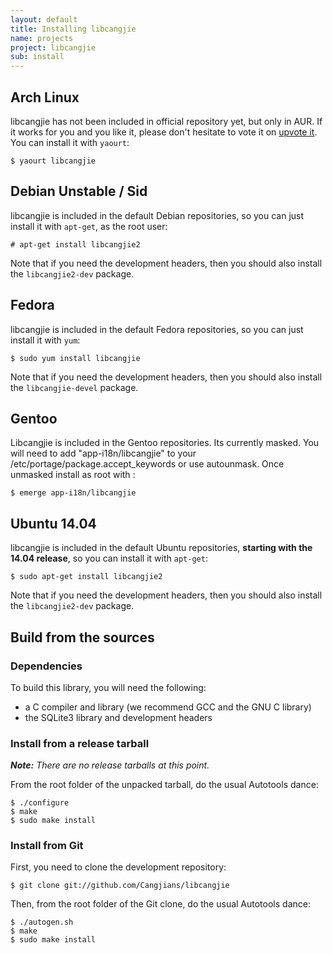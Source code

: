 ```yaml
---
layout: default
title: Installing libcangjie
name: projects
project: libcangjie
sub: install
---
```


## Arch Linux

libcangjie has not been included in official repository yet, but only in AUR.
If it works for you and you like it, please don't hesitate to vote it on
[upvote it](https://aur.archlinux.org/packages/libcangjie/). You can install it
with `yaourt`:

```
$ yaourt libcangjie
```

## Debian Unstable / Sid

libcangjie is included in the default Debian repositories, so you can just
install it with `apt-get`, as the root user:

```
# apt-get install libcangjie2
```

Note that if you need the development headers, then you should also install
the `libcangjie2-dev` package.

## Fedora

libcangjie is included in the default Fedora repositories, so you can just
install it with `yum`:

```
$ sudo yum install libcangjie
```

Note that if you need the development headers, then you should also install
the `libcangjie-devel` package.

## Gentoo

Libcangjie is included in the Gentoo repositories. Its currently masked.
You will need to add "app-i18n/libcangjie" to your /etc/portage/package.accept_keywords 
or use autounmask. Once unmasked install as root with :

```
$ emerge app-i18n/libcangjie
```

## Ubuntu 14.04

libcangjie is included in the default Ubuntu repositories, **starting with the
14.04 release**, so you can install it with `apt-get`:

```
$ sudo apt-get install libcangjie2
```

Note that if you need the development headers, then you should also install
the `libcangjie2-dev` package.

## Build from the sources

### Dependencies

To build this library, you will need the following:

* a C compiler and library (we recommend GCC and the GNU C library)
* the SQLite3 library and development headers

### Install from a release tarball

_**Note:** There are no release tarballs at this point._

From the root folder of the unpacked tarball, do the usual Autotools dance:

```
$ ./configure
$ make
$ sudo make install
```

### Install from Git

First, you need to clone the development repository:

```
$ git clone git://github.com/Cangjians/libcangjie
```

Then, from the root folder of the Git clone, do the usual Autotools dance:

```
$ ./autogen.sh
$ make
$ sudo make install
```
